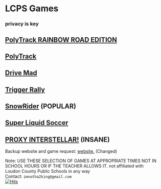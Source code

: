 # LCPS Games
### privacy is key
## [ PolyTrack RAINBOW ROAD EDITION ](https://lcpsgames.github.io/PolyTrackRainbowRoad/) 
## [PolyTrack](https://lcpsgames.github.io/polytrack/) 
## [ Drive Mad ](https://lcpsgames.github.io/drivemad/) 
## [ Trigger Rally ](https://lcpsgames.github.io/TriggerRally/) 
## [ SnowRider](https://lcpsgames.github.io/snowrider/) (POPULAR)
## [ Super Liquid Soccer ](https://lcpsgames.github.io/superliquidsoccer/) 
## [PROXY INTERSTELLAR!](https://supernatural-mausoleum-x5vvjqp5445gc6p9-8080.app.github.dev/) (INSANE)
Backup website and game request: [website.](https://docs.google.com/document/d/1bVdtWv8hu4p9zzFy7bOQjRyyAKAwTiXCeLMcj3WdIx4/edit?usp=sharing) (Changed)






Note: USE THESE SELECTION OF GAMES AT APPROPRIATE TIMES NOT IN SCHOOL HOURS OR IF THE TEACHER ALLOWS IT.
not affiliated with Loudon County Public Schools in any way                                                                                                                  
Contact: `imnotha2king@gmail.com`                                                                                    
[![Hits](https://hits.seeyoufarm.com/api/count/incr/badge.svg?url=https%3A%2F%2Flcpsgames.github.io%2Fgames%2F&count_bg=%2379C83D&title_bg=%23555555&icon=&icon_color=%23E7E7E7&title=hits&edge_flat=false)](https://hits.seeyoufarm.com)  
